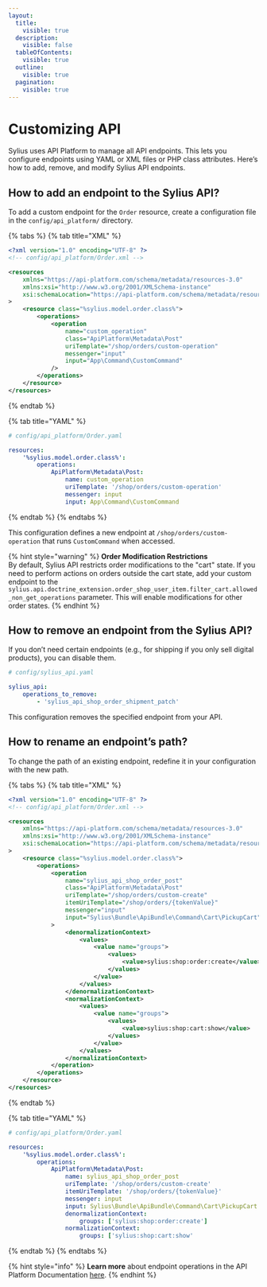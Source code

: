 ```yaml
---
layout:
  title:
    visible: true
  description:
    visible: false
  tableOfContents:
    visible: true
  outline:
    visible: true
  pagination:
    visible: true
---
```


# Customizing API

Sylius uses API Platform to manage all API endpoints. This lets you configure endpoints using YAML or XML files or PHP class attributes. Here’s how to add, remove, and modify Sylius API endpoints.

## How to add an endpoint to the Sylius API?

To add a custom endpoint for the `Order` resource, create a configuration file in the `config/api_platform/` directory.

{% tabs %}
{% tab title="XML" %}
```xml
<?xml version="1.0" encoding="UTF-8" ?>
<!-- config/api_platform/Order.xml -->

<resources
    xmlns="https://api-platform.com/schema/metadata/resources-3.0"
    xmlns:xsi="http://www.w3.org/2001/XMLSchema-instance"
    xsi:schemaLocation="https://api-platform.com/schema/metadata/resources-3.0 https://api-platform.com/schema/metadata/resources-3.0.xsd"
>
    <resource class="%sylius.model.order.class%">
        <operations>
            <operation
                name="custom_operation"
                class="ApiPlatform\Metadata\Post"
                uriTemplate="/shop/orders/custom-operation"
                messenger="input"
                input="App\Command\CustomCommand"
            />
        </operations>
    </resource>
</resources>
```
{% endtab %}

{% tab title="YAML" %}
```yaml
# config/api_platform/Order.yaml

resources:
    '%sylius.model.order.class%':
        operations:
            ApiPlatform\Metadata\Post:
                name: custom_operation
                uriTemplate: '/shop/orders/custom-operation'
                messenger: input
                input: App\Command\CustomCommand
```
{% endtab %}
{% endtabs %}

This configuration defines a new endpoint at `/shop/orders/custom-operation` that runs `CustomCommand` when accessed.

{% hint style="warning" %}
**Order Modification Restrictions**\
By default, Sylius API restricts order modifications to the "cart" state. If you need to perform actions on orders outside the cart state, add your custom endpoint to the `sylius.api.doctrine_extension.order_shop_user_item.filter_cart.allowed_non_get_operations` parameter. This will enable modifications for other order states.
{% endhint %}

## How to remove an endpoint from the Sylius API?

If you don’t need certain endpoints (e.g., for shipping if you only sell digital products), you can disable them.

```yaml
# config/sylius_api.yaml

sylius_api:
    operations_to_remove:
        - 'sylius_api_shop_order_shipment_patch'
```

This configuration removes the specified endpoint from your API.

## How to rename an endpoint’s path?

To change the path of an existing endpoint, redefine it in your configuration with the new path.

{% tabs %}
{% tab title="XML" %}
```xml
<?xml version="1.0" encoding="UTF-8" ?>
<!-- config/api_platform/Order.xml -->

<resources
    xmlns="https://api-platform.com/schema/metadata/resources-3.0"
    xmlns:xsi="http://www.w3.org/2001/XMLSchema-instance"
    xsi:schemaLocation="https://api-platform.com/schema/metadata/resources-3.0 https://api-platform.com/schema/metadata/resources-3.0.xsd"
>
    <resource class="%sylius.model.order.class%">
        <operations>
            <operation
                name="sylius_api_shop_order_post"
                class="ApiPlatform\Metadata\Post"
                uriTemplate="/shop/orders/custom-create"
                itemUriTemplate="/shop/orders/{tokenValue}"
                messenger="input"
                input="Sylius\Bundle\ApiBundle\Command\Cart\PickupCart"
            >
                <denormalizationContext>
                    <values>
                        <value name="groups">
                            <values>
                                <value>sylius:shop:order:create</value>
                            </values>
                        </value>
                    </values>
                </denormalizationContext>
                <normalizationContext>
                    <values>
                        <value name="groups">
                            <values>
                                <value>sylius:shop:cart:show</value>
                            </values>
                        </value>
                    </values>
                </normalizationContext>
            </operation>
        </operations>
    </resource>
</resources>
```
{% endtab %}

{% tab title="YAML" %}
```yaml
# config/api_platform/Order.yaml

resources:
    '%sylius.model.order.class%':
        operations:
            ApiPlatform\Metadata\Post:
                name: sylius_api_shop_order_post
                uriTemplate: '/shop/orders/custom-create'
                itemUriTemplate: '/shop/orders/{tokenValue}'
                messenger: input
                input: Sylius\Bundle\ApiBundle\Command\Cart\PickupCart
                denormalizationContext:
                    groups: ['sylius:shop:order:create']
                normalizationContext:
                    groups: ['sylius:shop:cart:show'
```
{% endtab %}
{% endtabs %}

{% hint style="info" %}
**Learn more** about endpoint operations in the API Platform Documentation [here](https://api-platform.com/docs/core/operations/).
{% endhint %}

